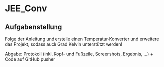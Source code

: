 # JEE_Conv

## Aufgabenstellung
Folge der Anleitung und erstelle einen Temperatur-Konverter und erweitere das Projekt, sodass auch Grad Kelvin unterstützt werden!

Abgabe: Protokoll (inkl. Kopf- und Fußzeile, Screenshots, Ergebnis, ...) + Code auf GitHub pushen
